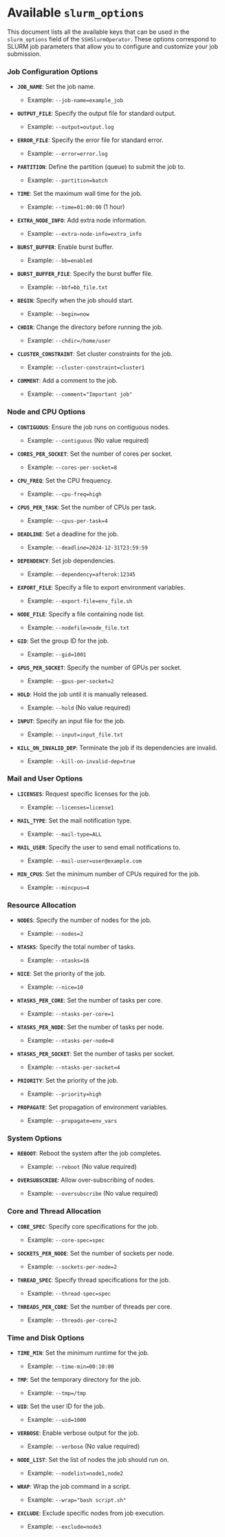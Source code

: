 # Available `slurm_options`

This document lists all the available keys that can be used in the `slurm_options` field of the `SSHSlurmOperator`. These options correspond to SLURM job parameters that allow you to configure and customize your job submission.

### Job Configuration Options

- **`JOB_NAME`**: Set the job name.
  - Example: `--job-name=example_job`
  
- **`OUTPUT_FILE`**: Specify the output file for standard output.
  - Example: `--output=output.log`

- **`ERROR_FILE`**: Specify the error file for standard error.
  - Example: `--error=error.log`

- **`PARTITION`**: Define the partition (queue) to submit the job to.
  - Example: `--partition=batch`

- **`TIME`**: Set the maximum wall time for the job.
  - Example: `--time=01:00:00` (1 hour)

- **`EXTRA_NODE_INFO`**: Add extra node information.
  - Example: `--extra-node-info=extra_info`

- **`BURST_BUFFER`**: Enable burst buffer.
  - Example: `--bb=enabled`

- **`BURST_BUFFER_FILE`**: Specify the burst buffer file.
  - Example: `--bbf=bb_file.txt`

- **`BEGIN`**: Specify when the job should start.
  - Example: `--begin=now`

- **`CHDIR`**: Change the directory before running the job.
  - Example: `--chdir=/home/user`

- **`CLUSTER_CONSTRAINT`**: Set cluster constraints for the job.
  - Example: `--cluster-constraint=cluster1`

- **`COMMENT`**: Add a comment to the job.
  - Example: `--comment="Important job"`

### Node and CPU Options

- **`CONTIGUOUS`**: Ensure the job runs on contiguous nodes.
  - Example: `--contiguous` (No value required)

- **`CORES_PER_SOCKET`**: Set the number of cores per socket.
  - Example: `--cores-per-socket=8`

- **`CPU_FREQ`**: Set the CPU frequency.
  - Example: `--cpu-freq=high`

- **`CPUS_PER_TASK`**: Set the number of CPUs per task.
  - Example: `--cpus-per-task=4`

- **`DEADLINE`**: Set a deadline for the job.
  - Example: `--deadline=2024-12-31T23:59:59`

- **`DEPENDENCY`**: Set job dependencies.
  - Example: `--dependency=afterok:12345`

- **`EXPORT_FILE`**: Specify a file to export environment variables.
  - Example: `--export-file=env_file.sh`

- **`NODE_FILE`**: Specify a file containing node list.
  - Example: `--nodefile=node_file.txt`

- **`GID`**: Set the group ID for the job.
  - Example: `--gid=1001`

- **`GPUS_PER_SOCKET`**: Specify the number of GPUs per socket.
  - Example: `--gpus-per-socket=2`

- **`HOLD`**: Hold the job until it is manually released.
  - Example: `--hold` (No value required)

- **`INPUT`**: Specify an input file for the job.
  - Example: `--input=input_file.txt`

- **`KILL_ON_INVALID_DEP`**: Terminate the job if its dependencies are invalid.
  - Example: `--kill-on-invalid-dep=true`

### Mail and User Options

- **`LICENSES`**: Request specific licenses for the job.
  - Example: `--licenses=license1`

- **`MAIL_TYPE`**: Set the mail notification type.
  - Example: `--mail-type=ALL`

- **`MAIL_USER`**: Specify the user to send email notifications to.
  - Example: `--mail-user=user@example.com`

- **`MIN_CPUS`**: Set the minimum number of CPUs required for the job.
  - Example: `--mincpus=4`

### Resource Allocation

- **`NODES`**: Specify the number of nodes for the job.
  - Example: `--nodes=2`

- **`NTASKS`**: Specify the total number of tasks.
  - Example: `--ntasks=16`

- **`NICE`**: Set the priority of the job.
  - Example: `--nice=10`

- **`NTASKS_PER_CORE`**: Set the number of tasks per core.
  - Example: `--ntasks-per-core=1`

- **`NTASKS_PER_NODE`**: Set the number of tasks per node.
  - Example: `--ntasks-per-node=8`

- **`NTASKS_PER_SOCKET`**: Set the number of tasks per socket.
  - Example: `--ntasks-per-socket=4`

- **`PRIORITY`**: Set the priority of the job.
  - Example: `--priority=high`

- **`PROPAGATE`**: Set propagation of environment variables.
  - Example: `--propagate=env_vars`

### System Options

- **`REBOOT`**: Reboot the system after the job completes.
  - Example: `--reboot` (No value required)

- **`OVERSUBSCRIBE`**: Allow over-subscribing of nodes.
  - Example: `--oversubscribe` (No value required)

### Core and Thread Allocation

- **`CORE_SPEC`**: Specify core specifications for the job.
  - Example: `--core-spec=spec`

- **`SOCKETS_PER_NODE`**: Set the number of sockets per node.
  - Example: `--sockets-per-node=2`

- **`THREAD_SPEC`**: Specify thread specifications for the job.
  - Example: `--thread-spec=spec`

- **`THREADS_PER_CORE`**: Set the number of threads per core.
  - Example: `--threads-per-core=2`

### Time and Disk Options

- **`TIME_MIN`**: Set the minimum runtime for the job.
  - Example: `--time-min=00:10:00`

- **`TMP`**: Set the temporary directory for the job.
  - Example: `--tmp=/tmp`

- **`UID`**: Set the user ID for the job.
  - Example: `--uid=1000`

- **`VERBOSE`**: Enable verbose output for the job.
  - Example: `--verbose` (No value required)

- **`NODE_LIST`**: Set the list of nodes the job should run on.
  - Example: `--nodelist=node1,node2`

- **`WRAP`**: Wrap the job command in a script.
  - Example: `--wrap="bash script.sh"`

- **`EXCLUDE`**: Exclude specific nodes from job execution.
  - Example: `--exclude=node3`

